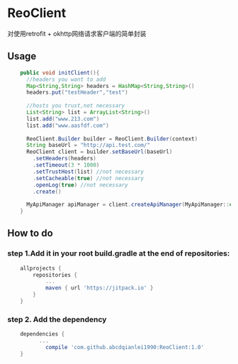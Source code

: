 # ReoClient
对使用retrofit + okhttp网络请求客户端的简单封装


## Usage
```java
    public void initClient(){
      //headers you want to add
      Map<String,String> headers = HashMap<String,String>()
      headers.put("testHeader","test")
      
      //hosts you trust,not necessary
      List<String> list = ArrayList<String>()
      list.add("www.213.com")
      list.add("www.aasfdf.com")
      
      ReoClient.Builder builder = ReoClient.Builder(context)
      String baseUrl = "http://api.test.com/"
      ReoClient client = builder.setBaseUrl(baseUrl)
        .setHeaders(headers)
        .setTimeout(3 * 1000)
        .setTrustHost(list) //not necessary
        .setCacheable(true) //not necessary
        .openLog(true) //not necessary
        .create()
      
      MyApiManager apiManager = client.createApiManager(MyApiManager::class.java)
    }
```
## How to do
### step 1.Add it in your root build.gradle at the end of repositories:
```groovy
	allprojects {
		repositories {
			...
			maven { url 'https://jitpack.io' }
		}
	}
```
### step 2. Add the dependency
```groovy
	dependencies {
          ...
	        compile 'com.github.abcdqianlei1990:ReoClient:1.0'
	}
```


